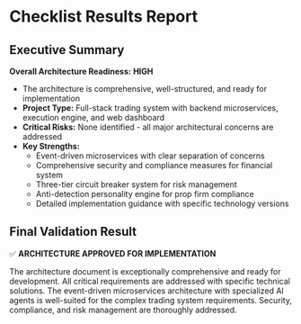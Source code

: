 # Checklist Results Report

## Executive Summary

**Overall Architecture Readiness:** **HIGH**
- The architecture is comprehensive, well-structured, and ready for implementation
- **Project Type:** Full-stack trading system with backend microservices, execution engine, and web dashboard
- **Critical Risks:** None identified - all major architectural concerns are addressed
- **Key Strengths:** 
  - Event-driven microservices with clear separation of concerns
  - Comprehensive security and compliance measures for financial system
  - Three-tier circuit breaker system for risk management
  - Anti-detection personality engine for prop firm compliance
  - Detailed implementation guidance with specific technology versions

## Final Validation Result

✅ **ARCHITECTURE APPROVED FOR IMPLEMENTATION**

The architecture document is exceptionally comprehensive and ready for development. All critical requirements are addressed with specific technical solutions. The event-driven microservices architecture with specialized AI agents is well-suited for the complex trading system requirements. Security, compliance, and risk management are thoroughly addressed.
